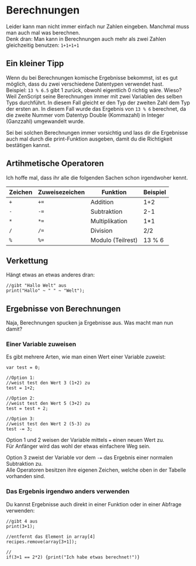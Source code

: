 # Berechnungen

Leider kann man nicht immer einfach nur Zahlen eingeben. Manchmal muss man auch mal was berechnen.  
Denk dran: Man kann in Berechnungen auch mehr als zwei Zahlen gleichzeitig benutzen: `1+1+1+1`

## Ein kleiner Tipp

Wenn du bei Berechnungen komische Ergebnisse bekommst, ist es gut möglich, dass du zwei verschiedene Datentypen verwendet hast.  
Beispiel: `13 % 6.5` gibt 1 zurück, obwohl eigentlich 0 richtig wäre. Wieso? Weil ZenScript seine Berechnungen immer mit zwei Variablen des selben Typs durchführt. In diesem Fall gleicht er den Typ der zweiten Zahl dem Typ der ersten an. In diesem Fall wurde das Ergebnis von `13 % 6` berechnet, da die zweite Nummer vom Datentyp Double (Kommazahl) in Integer (Ganzzahl) umgewandelt wurde.

Sei bei solchen Berechnungen immer vorsichtig und lass dir die Ergebnisse auch mal durch die print-Funktion ausgeben, damit du die Richtigkeit bestätigen kannst.

## Artihmetische Operatoren

Ich hoffe mal, dass ihr alle die folgenden Sachen schon irgendwoher kennt.

| Zeichen | Zuweisezeichen | Funktion          | Beispiel |
| ------- | -------------- | ----------------- | -------- |
| `+`     | `+=`           | Addition          | 1+2      |
| `-`     | `-=`           | Subtraktion       | 2-1      |
| `*`     | `*=`           | Multiplikation    | 1*1      |
| `/`     | `/=`           | Division          | 2/2      |
| `%`     | `%=`           | Modulo (Teilrest) | 13 % 6   |

## Verkettung

Hängt etwas an etwas anderes dran:

    //gibt "Hallo Welt" aus
    print("Hallo" ~ " " ~ "Welt");
    

## Ergebnisse von Berechnungen

Naja, Berechnungen spucken ja Ergebnisse aus. Was macht man nun damit?

### Einer Variable zuweisen

Es gibt mehrere Arten, wie man einen Wert einer Variable zuweist:

    var test = 0;
    
    //Option 1:
    //weist test den Wert 3 (1+2) zu
    test = 1+2;
    
    //Option 2:
    //weist test den Wert 5 (3+2) zu
    test = test + 2;
    
    //Option 3:
    //weist test den Wert 2 (5-3) zu
    test -= 3;
    

Option 1 und 2 weisen der Variable mittels `=` einen neuen Wert zu.  
Für Anfänger wird das wohl der etwas einfachere Weg sein.

Option 3 zweist der Variable vor dem `-=` das Ergebnis einer normalen Subtraktion zu.  
Alle Operatoren besitzen ihre eigenen Zeichen, welche oben in der Tabelle vorhanden sind.

### Das Ergebnis irgendwo anders verwenden

Du kannst Ergebnisse auch direkt in einer Funktion oder in einer Abfrage verwenden:

    //gibt 4 aus
    print(3+1);
    
    //entfernt das Element in array[4]
    recipes.remove(array[3+1]);
    
    //
    if(3+1 == 2*2) {print("Ich habe etwas berechnet!")}